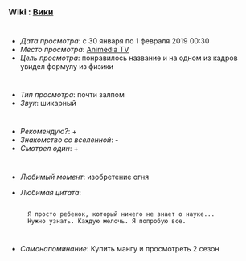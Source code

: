 ### Wiki : [Вики](https://ru.wikipedia.org/wiki/Dr._Stone)

#

- _Дата просмотра_: с 30 января по 1 февраля 2019 00:30
- _Место просмотра_: [Animedia TV](https://tt.animedia.tv/)
- _Цель просмотра_: понравилось название и на одном из кадров увидел формулу из физики

#

- _Тип просмотра_: почти залпом
- _Звук_: шикарный

#

- _Рекомендую?_: +
- _Знакомство со вселенной_: -
- _Смотрел один_: +

#

- _Любимый момент_: изобретение огня
- _Любимая цитата_:

  ```

    Я просто ребенок, который ничего не знает о науке...
    Нужно узнать. Каждую мелочь. Я попробую все.

  ```

#

- _Самонапоминание_: Купить мангу и просмотреть 2 сезон

#
